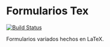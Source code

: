# Formularios Tex

[![Build Status](https://travis-ci.org/Woomber/formularios-tex.svg?branch=master)](https://travis-ci.org/Woomber/formularios-tex)

Formularios variados hechos en LaTeX.
